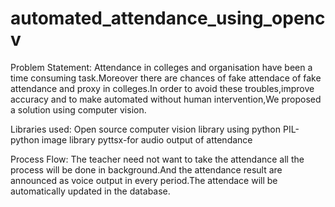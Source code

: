 # automated_attendance_using_opencv
Problem Statement:
                 Attendance in colleges and organisation have been a time consuming task.Moreover there are chances of fake attendace of fake attendance and proxy in colleges.In order to avoid these troubles,improve accuracy and to make automated without human intervention,We proposed a solution using computer vision.
                  
Libraries used:
Open source computer vision library using python
PIL-python image library
pyttsx-for audio output of attendance

Process Flow:
The teacher need not want to take the attendance all the process will be done in background.And the attendance result are announced as voice output in every period.The attendace will be automatically updated in the database.
